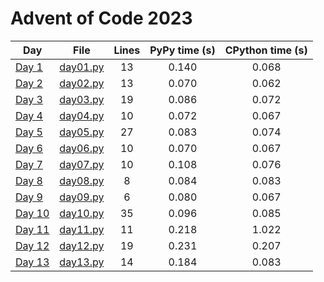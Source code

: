 # Advent of Code 2023

| Day        | File        | Lines | PyPy time (s) | CPython time (s) |
| ------------- |:-------------:|:-------------:|:-------------:|:-------------:|
|[Day 1](https://adventofcode.com/2023/day/1)|[day01.py](https://github.com/juanplopes/advent-of-code-2023/blob/main/day01.py)|13|0.140|0.068
|[Day 2](https://adventofcode.com/2023/day/2)|[day02.py](https://github.com/juanplopes/advent-of-code-2023/blob/main/day02.py)|13|0.070|0.062
|[Day 3](https://adventofcode.com/2023/day/3)|[day03.py](https://github.com/juanplopes/advent-of-code-2023/blob/main/day03.py)|19|0.086|0.072
|[Day 4](https://adventofcode.com/2023/day/4)|[day04.py](https://github.com/juanplopes/advent-of-code-2023/blob/main/day04.py)|10|0.072|0.067
|[Day 5](https://adventofcode.com/2023/day/5)|[day05.py](https://github.com/juanplopes/advent-of-code-2023/blob/main/day05.py)|27|0.083|0.074
|[Day 6](https://adventofcode.com/2023/day/6)|[day06.py](https://github.com/juanplopes/advent-of-code-2023/blob/main/day06.py)|10|0.070|0.067
|[Day 7](https://adventofcode.com/2023/day/7)|[day07.py](https://github.com/juanplopes/advent-of-code-2023/blob/main/day07.py)|10|0.108|0.076
|[Day 8](https://adventofcode.com/2023/day/8)|[day08.py](https://github.com/juanplopes/advent-of-code-2023/blob/main/day08.py)|8|0.084|0.083
|[Day 9](https://adventofcode.com/2023/day/9)|[day09.py](https://github.com/juanplopes/advent-of-code-2023/blob/main/day09.py)|6|0.080|0.067
|[Day 10](https://adventofcode.com/2023/day/10)|[day10.py](https://github.com/juanplopes/advent-of-code-2023/blob/main/day10.py)|35|0.096|0.085
|[Day 11](https://adventofcode.com/2023/day/11)|[day11.py](https://github.com/juanplopes/advent-of-code-2023/blob/main/day11.py)|11|0.218|1.022
|[Day 12](https://adventofcode.com/2023/day/12)|[day12.py](https://github.com/juanplopes/advent-of-code-2023/blob/main/day12.py)|19|0.231|0.207
|[Day 13](https://adventofcode.com/2023/day/13)|[day13.py](https://github.com/juanplopes/advent-of-code-2023/blob/main/day13.py)|14|0.184|0.083